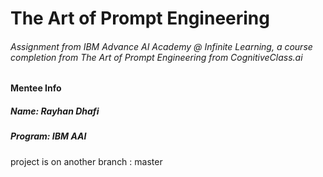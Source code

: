 # The Art of Prompt Engineering

###### Assignment from IBM Advance AI Academy @ Infinite Learning, a course completion from The Art of Prompt Engineering from CognitiveClass.ai

#### Mentee Info
##### Name: Rayhan Dhafi
##### Program: IBM AAI

project is on another branch : master
